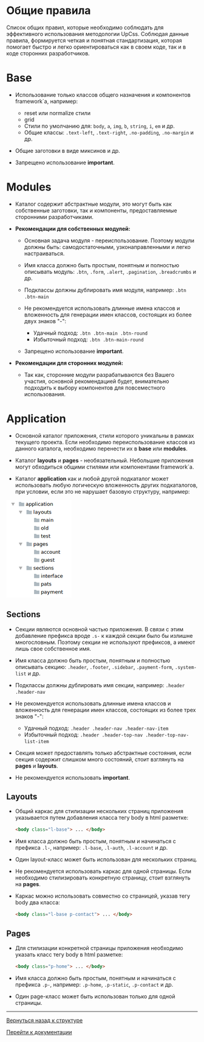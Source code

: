 # Общие правила

Список общих правил, которые необходимо соблюдать для эффективного использования методологии UpCss.
Соблюдая данные правила, формируется четкая и понятная стандартизация, которая помогает
быстро и легко ориентироваться как в своем коде, так и в коде сторонних разработчиков.


# Base

* Использование только классов общего назначения и компонентов framework`а, например:
    * reset или normalize стили
    * grid
    * Стили по умолчанию для: `body`, `a`, `img`, `b`, `string`, `i`, `em` и др.
    * Общие классы: `.text-left`, `.text-right`,  `.no-padding`, `.no-margin` и др.

* Общие заготовки в виде миксинов и др.

* Запрещено использование **important**.


# Modules

* Каталог содержит абстрактные модули, это могут быть как собственные заготовки, так и
компоненты, предоставляемые сторонними разработчиками.

* **Рекомендации для собственных модулей:**

    * Основная задача модуля - переиспользование. Поэтому модули должны быть:
    самодостаточными, узконаправленными и легко настраиваться.

    * Имя класса должно быть простым, понятным и полностью описывать модуль:
    `.btn`, `.form`, `.alert`, `.pagination`, `.breadcrumbs` и др.

    * Подклассы должны дублировать имя модуля, например: `.btn .btn-main`

    * Не рекомендуется использовать длинные имена классов и вложенность для
    генерации имен классов, состоящих из более двух знаков "-":

        * Удачный подход: `.btn .btn-main .btn-round`
        * Избыточный подход: `.btn .btn-main-round`

    * Запрещено использование **important**.

* **Рекомендации для сторонних модулей:**

    * Так как, сторонние модули разрабатываются без Вашего участия, основной рекомендацией
    будет, внимательно подходить к выбору компонентов для повсеместного использования.



# Application

* Основной каталог приложения, стили которого уникальны в рамках текущего проекта.
Если необходимо переиспользование классов из данного каталога, необходимо перенести их
в **base** или  **modules**.

* Каталог **layouts** и **pages** - необязательный. Небольшие приложения могут обходиться
общими стилями или компонентами framework`а.

* Каталог **application** как и любой другой подкаталог может использовать любую
логическую вложенность других подкаталогов, при условии, если это не нарушает базовую
структуру, например:

![Subdirs example](../_images/example_subdirs.png)


## Sections 

* Секции являются основной частью приложения. В связи с этим добавление префикса 
вроде `.s-` к каждой секции было бы излишне многословным. Поэтому секции
не используют префиксов, а имеют лишь свое собственное имя.

* Имя класса должно быть простым, понятным и полностью описывать секцию:
`.header`, `.footer`, `.sidebar`, `.payment-form`, `.system-list` и др.

* Подклассы должны дублировать имя секции, например: `.header .header-nav`

* Не рекомендуется использовать длинные имена классов и вложенность для
генерации имен классов, состоящих из более трех знаков "-":
    * Удачный подход: `.header .header-nav .header-nav-item`
    * Избыточный подход: `.header .header-top-nav .header-top-nav-list-item`

* Секция может предоставлять только абстрактные состояния, если секция содержит
слишком много состояний, стоит взглянуть на **pages** и **layouts**.

* Не рекомендуется использовать **important**.


## Layouts 

* Общий каркас для стилизации нескольких страниц приложения указывается 
путем добавления класса тегу body в html разметке:
    ```html
    <body class="l-base"> ... </body>
    ```

* Имя класса должно быть простым, понятным и начинаться с префикса `.l-`,
например: `.l-base`, `.l-auth`, `.l-account` и др.

* Один layout-класс может быть использован для нескольких страниц.

* Не рекомендуется использовать каркас для одной страницы. Если необходимо
стилизировать конкретную страницу, стоит взглянуть на **pages**.

* Каркас можно использовать совместно со страницей, указав тегу body два класса:
    ```html
    <body class="l-base p-contact"> ... </body>
    ```

## Pages

* Для стилизации конкретной страницы приложения необходимо указать класс
 тегу body в html разметке:
    ```html
    <body class="p-home"> ... </body>
    ```

* Имя класса должно быть простым, понятным и начинаться с префикса `.p-`,
например: `.p-home`, `.p-static`, `.p-contact` и др.

* Один page-класс может быть использован только для одной страницы.

--------

[Вернуться назад к структуре](./structure.md)

[Перейти к документации](https://github.com/nepster-web/UpCss#%D0%94%D0%BE%D0%BA%D1%83%D0%BC%D0%B5%D0%BD%D1%82%D0%B0%D1%86%D0%B8%D1%8F)